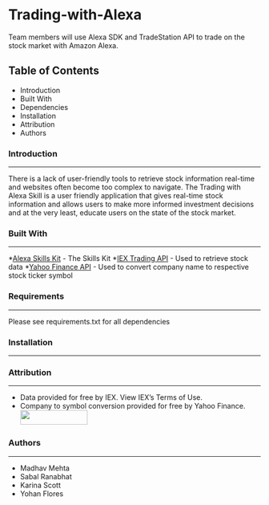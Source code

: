 # Trading-with-Alexa

Team members will use Alexa SDK and TradeStation API to trade on the stock market with Amazon Alexa.

## Table of Contents
   
 * Introduction
 * Built With
 * Dependencies
 * Installation
 * Attribution
 * Authors


### Introduction
------------

 There is a lack of user-friendly tools to retrieve stock information real-time and websites often become too complex to navigate. The Trading with Alexa Skill is a user friendly application that gives real-time stock information and allows users to make more informed investment decisions and at the very least, educate users on the state of the stock market.

### Built With
------------

 *[Alexa Skills Kit](https://developer.amazon.com/alexa-skills-kit "Alexa Skill Kit Homepage") - The Skills Kit
 *[IEX Trading API](https://iextrading.com/developer/docs/ "IEX API Documentation") - Used to retrieve stock data
 *[Yahoo Finance API](https://finance.yahoo.com/ "Yahoo Finance Homepage") - Used to convert company name to respective stock ticker symbol

### Requirements
----------------

Please see requirements.txt for all dependencies

### Installation
----------------



### Attribution
---------------

 * Data provided for free by IEX. View IEX’s Terms of Use.
 * Company to symbol conversion provided for free by Yahoo Finance. <a href="https://finance.yahoo.com/" target="_blank"> <img src="https://poweredby.yahoo.com/white.png
https://poweredby.yahoo.com/white.png" width="134" height="29"/> </a>

### Authors
-----------

 * Madhav Mehta
 * Sabal Ranabhat
 * Karina Scott
 * Yohan Flores
